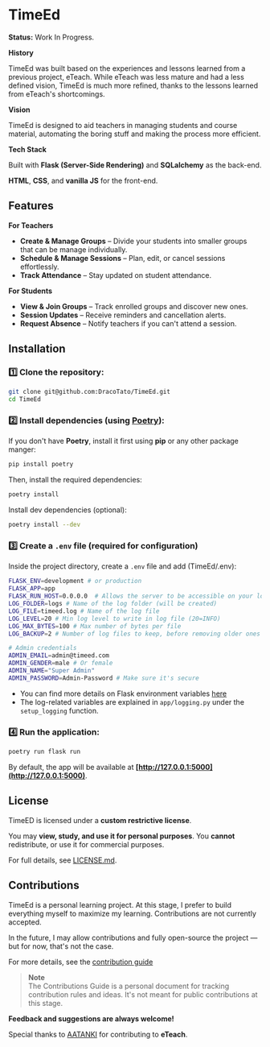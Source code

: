 # TimeEd

**Status:** Work In Progress.

**History**

TimeEd was built based on the experiences and lessons learned from a previous project, eTeach. While eTeach was less mature and had a less defined vision, TimeEd is much more refined, thanks to the lessons learned from eTeach's shortcomings.

**Vision**

TimeEd is designed to aid teachers in managing students and course material, automating the boring stuff and making the process more efficient.

**Tech Stack**

Built with **Flask (Server-Side Rendering)** and **SQLalchemy** as the back-end.

**HTML**, **CSS**, and **vanilla JS** for the front-end.

## Features

**For Teachers**

-   **Create & Manage Groups** – Divide your students into smaller groups that can be manage individually.
-   **Schedule & Manage Sessions** – Plan, edit, or cancel sessions effortlessly.
-   **Track Attendance** – Stay updated on student attendance.

**For Students**

-   **View & Join Groups** – Track enrolled groups and discover new ones.
-   **Session Updates** – Receive reminders and cancellation alerts.
-   **Request Absence** – Notify teachers if you can't attend a session.

## Installation

### 1️⃣ Clone the repository:

```bash
git clone git@github.com:DracoTato/TimeEd.git
cd TimeEd
```

### 2️⃣ Install dependencies (using [Poetry](https://python-poetry.org/)):

If you don't have **Poetry**, install it first using **pip** or any other package manger:

```bash
pip install poetry
```

Then, install the required dependencies:

```bash
poetry install
```

Install dev dependencies (optional):

```bash
poetry install --dev
```

### 3️⃣ Create a `.env` file (required for configuration)

Inside the project directory, create a `.env` file and add (TimeEd/.env):

```bash
FLASK_ENV=development # or production
FLASK_APP=app
FLASK_RUN_HOST=0.0.0.0  # Allows the server to be accessible on your local network (use on trusted networks only)
LOG_FOLDER=logs # Name of the log folder (will be created)
LOG_FILE=timeed.log # Name of the log file
LOG_LEVEL=20 # Min log level to write in log file (20=INFO)
LOG_MAX_BYTES=100 # Max number of bytes per file
LOG_BACKUP=2 # Number of log files to keep, before removing older ones

# Admin credentials
ADMIN_EMAIL=admin@timeed.com
ADMIN_GENDER=male # Or female
ADMIN_NAME="Super Admin"
ADMIN_PASSWORD=Admin-Password # Make sure it's secure
```

-   You can find more details on Flask environment variables [here](https://flask.palletsprojects.com/en/stable/config/#environment-and-debugging)
-   The log-related variables are explained in `app/logging.py` under the `setup_logging` function.

### 4️⃣ Run the application:

```bash
poetry run flask run
```

By default, the app will be available at **[http://127.0.0.1:5000](http://127.0.0.1:5000)**.

## License

TimeED is licensed under a **custom restrictive license**.

You may **view, study, and use it for personal purposes**. You **cannot** redistribute, or use it for commercial purposes.

For full details, see [LICENSE.md](./LICENSE.md).

## Contributions

TimeEd is a personal learning project.
At this stage, I prefer to build everything myself to maximize my learning.
Contributions are not currently accepted.

In the future, I may allow contributions and fully open-source the project — but for now, that's not the case.

For more details, see the [contribution guide](./Contributions.md)

> **Note**  
> The Contributions Guide is a personal document for tracking contribution rules and ideas. It's not meant for public contributions at this stage.

**Feedback and suggestions are always welcome!**

Special thanks to [AATANKI](https://github.com/AA-TANKI) for contributing to **eTeach**.
